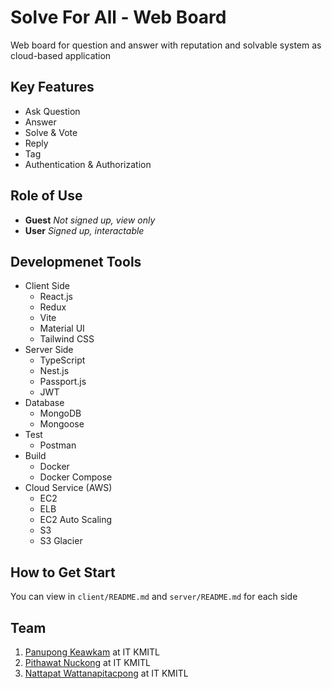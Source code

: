 # Solve For All - Web Board
Web board for question and answer with reputation and solvable system as cloud-based application
## Key Features
- Ask Question
- Answer
- Solve & Vote
- Reply
- Tag
- Authentication & Authorization
## Role of Use
- **Guest** *Not signed up, view only*
- **User** *Signed up, interactable*
## Developmenet Tools
- Client Side
  - React.js
  - Redux
  - Vite
  - Material UI
  - Tailwind CSS
- Server Side
  - TypeScript
  - Nest.js
  - Passport.js
  - JWT
- Database
  - MongoDB
  - Mongoose
- Test
  - Postman
- Build
  - Docker
  - Docker Compose
- Cloud Service (AWS)
  - EC2
  - ELB
  - EC2 Auto Scaling
  - S3
  - S3 Glacier
## How to Get Start
You can view in `client/README.md` and `server/README.md` for each side
## Team
1. [Panupong Keawkam](https://github.com/panupongkeawkam) at IT KMITL
2. [Pithawat Nuckong](https://github.com/pithawat565) at IT KMITL
3. [Nattapat Wattanapitacpong](https://github.com/63070059) at IT KMITL
